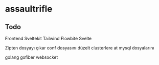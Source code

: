 #  assaultrifle

 Todo 
---
Frontend 
Sveltekit
Tailwind 
Flowbite Svelte

Zipten dosyayı çıkar conf dosyasını düzelt 
clusterlere at mysql dosyalarını 


golang gofiber websocket    